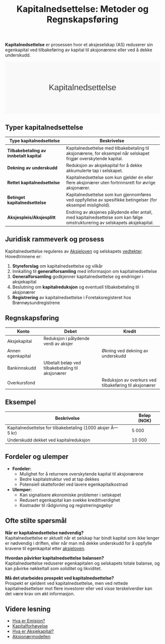 ﻿---
title: "Kapitalnedsettelse: Metoder og Regnskapsføring"
seoTitle: "Kapitalnedsettelse: Metoder og Regnskapsføring"
description: '**Kapitalnedsettelse** er prosessen hvor et aksjeselskap (AS) reduserer sin egenkapital ved tilbakeføring av kapital til aksjonærene eller ved å dekke unders...'
---

**Kapitalnedsettelse** er prosessen hvor et aksjeselskap (AS) reduserer sin egenkapital ved tilbakeføring av kapital til aksjonærene eller ved å dekke underskudd.

![Kapitalnedsettelse konsept](kapitalnedsettelse-image.svg)

## Typer kapitalnedsettelse

| Type kapitalnedsettelse                  | Beskrivelse                                                                                             |
|------------------------------------------|---------------------------------------------------------------------------------------------------------|
| **Tilbakebetaling av innbetalt kapital** | Kapitalnedsettelse med tilbakebetaling til aksjonærene, for eksempel når selskapet frigjør overskytende kapital. |
| **Dekning av underskudd**                | Reduksjon av aksjekapital for å dekke akkumulerte tap i selskapet.                                      |
| **Rettet kapitalnedsettelse**            | Kapitalnedsettelse som kun gjelder én eller flere aksjonærer uten fortrinnsrett for øvrige aksjonærer.   |
| **Betinget kapitalnedsettelse**          | Kapitalnedsettelse som kun gjennomføres ved oppfyllelse av spesifikke betingelser (for eksempel mislighold). |
| **Aksjespleis/Aksjesplitt**              | Endring av aksjenes pålydende eller antall, med kapitalnedsettelse som kan følge omstrukturering av selskapets aksjekapital. |

## Juridisk rammeverk og prosess

Kapitalnedsettelse reguleres av [Aksjeloven](/blogs/regnskap/hva-er-aksjeloven "Hva er Aksjeloven? Regler for Aksjeselskaper i Norge") og selskapets [vedtekter](/blogs/regnskap/hva-er-vedtekter-for-aksjeselskap "Hva er Vedtekter for Aksjeselskap? Krav og Innhold"). Hovedtrinnene er:

1. **Styreforslag** om kapitalnedsettelse og vilkår
2. Innkalling til **generalforsamling** med informasjon om kapitalnedsettelse
3. **Generalforsamling** godkjenner kapitalnedsettelse og endringer i aksjekapital
4. Beslutning om **kapitalreduksjon** og eventuell tilbakebetaling til aksjonærer
5. **Registrering** av kapitalnedsettelse i Foretaksregisteret hos Brønnøysundregistrene

## Regnskapsføring

| Konto             | Debet                                             | Kredit                                               |
|-------------------|---------------------------------------------------|------------------------------------------------------|
| Aksjekapital      | Reduksjon i pålydende verdi av aksjer             |                                                      |
| Annen egenkapital |                                                   | Økning ved dekning av underskudd                     |
| Bankinnskudd      | Utbetalt beløp ved tilbakebetaling til aksjonærer  |                                                      |
| Overkursfond      |                                                   | Reduksjon av overkurs ved tilbakeføring til aksjonærer |

## Eksempel

| Beskrivelse                                                   | Beløp (NOK) |
|---------------------------------------------------------------|-------------|
| Kapitalnedsettelse for tilbakebetaling (1000 aksjer Ã— 5 kr)   | 5 000       |
| Underskudd dekket ved kapitalreduksjon                         | 10 000      |

## Fordeler og ulemper

- **Fordeler:**
  - Mulighet for å returnere overskytende kapital til aksjonærene
  - Bedre kapitalstruktur ved at tap dekkes
  - Potensiell skattefordel ved lavere egenkapitalkostnad
- **Ulemper:**
  - Kan signalisere økonomiske problemer i selskapet
  - Redusert egenkapital kan svekke kredittverdighet
  - Kostnader til rådgivning og registreringsgebyr

## Ofte stilte spørsmål

**Når er kapitalnedsettelse nødvendig?**  
Kapitalnedsettelse er aktuelt når et selskap har bindt kapital som ikke lenger er nødvendig i driften, eller når man må dekke underskudd for å oppfylle kravene til egenkapital etter [aksjeloven](/blogs/regnskap/hva-er-aksjeloven "Hva er Aksjeloven? Regler for Aksjeselskaper i Norge").

**Hvordan påvirker kapitalnedsettelse balansen?**  
Kapitalnedsettelse reduserer egenkapitalen og selskapets totale balanse, og kan påvirke nøkkeltall som soliditet og likviditet.

**Må det utarbeides prospekt ved kapitalnedsettelse?**  
Prospekt er sjeldent ved kapitalnedsettelse, men ved rettede kapitalnedsettelser mot flere investorer eller ved visse terskelverdier kan det være krav om økt informasjon.

## Videre lesning

- [Hva er Emisjon?](/blogs/regnskap/emisjon "Hva er Emisjon? En komplett guide til kapitalforhøyelse og aksjeutstedelse")
- [Kapitalforhøyelse](/blogs/regnskap/kapitalforhoyelse "Kapitalforhøyelse: Metoder og Regnskapsføring")
- [Hva er Aksjekapital?](/blogs/regnskap/hva-er-aksjekapital "Hva er Aksjekapital? Komplett guide til aksjekapital og selskapsetablering")
- [Aksjonærmodellen](/blogs/regnskap/aksjonaermodellen "Aksjonærmodellen: Skattemodell for Utbytte og Gevinst")










